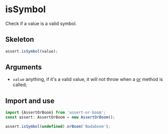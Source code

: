 # isSymbol

Check if a value is a valid symbol.

## Skeleton

```ts
assert.isSymbol(value);
```

## Arguments

- `value` anything, if it's a valid value, it will not throw when a [or](../or.md) method is called;

## Import and use

```ts
import {AssertOrBoom} from 'assert-or-boom';
const assert: AssertOrBoom = new AssertOrBoom();

assert.isSymbol(undefined).orBoom('Badaboom');
```
